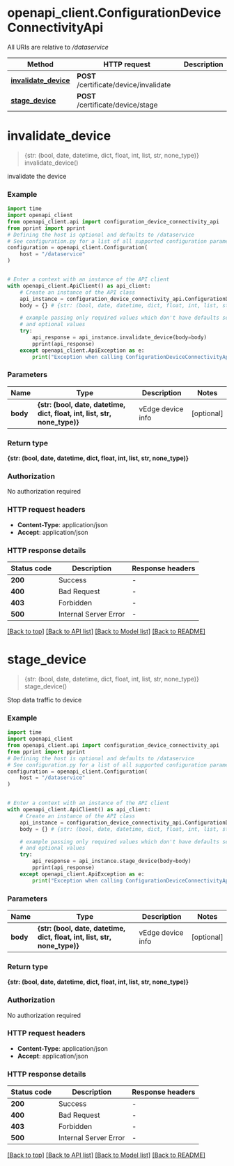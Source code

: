 # openapi_client.ConfigurationDeviceConnectivityApi

All URIs are relative to */dataservice*

Method | HTTP request | Description
------------- | ------------- | -------------
[**invalidate_device**](ConfigurationDeviceConnectivityApi.md#invalidate_device) | **POST** /certificate/device/invalidate | 
[**stage_device**](ConfigurationDeviceConnectivityApi.md#stage_device) | **POST** /certificate/device/stage | 


# **invalidate_device**
> {str: (bool, date, datetime, dict, float, int, list, str, none_type)} invalidate_device()



invalidate the device

### Example


```python
import time
import openapi_client
from openapi_client.api import configuration_device_connectivity_api
from pprint import pprint
# Defining the host is optional and defaults to /dataservice
# See configuration.py for a list of all supported configuration parameters.
configuration = openapi_client.Configuration(
    host = "/dataservice"
)


# Enter a context with an instance of the API client
with openapi_client.ApiClient() as api_client:
    # Create an instance of the API class
    api_instance = configuration_device_connectivity_api.ConfigurationDeviceConnectivityApi(api_client)
    body = {} # {str: (bool, date, datetime, dict, float, int, list, str, none_type)} | vEdge device info (optional)

    # example passing only required values which don't have defaults set
    # and optional values
    try:
        api_response = api_instance.invalidate_device(body=body)
        pprint(api_response)
    except openapi_client.ApiException as e:
        print("Exception when calling ConfigurationDeviceConnectivityApi->invalidate_device: %s\n" % e)
```


### Parameters

Name | Type | Description  | Notes
------------- | ------------- | ------------- | -------------
 **body** | **{str: (bool, date, datetime, dict, float, int, list, str, none_type)}**| vEdge device info | [optional]

### Return type

**{str: (bool, date, datetime, dict, float, int, list, str, none_type)}**

### Authorization

No authorization required

### HTTP request headers

 - **Content-Type**: application/json
 - **Accept**: application/json


### HTTP response details

| Status code | Description | Response headers |
|-------------|-------------|------------------|
**200** | Success |  -  |
**400** | Bad Request |  -  |
**403** | Forbidden |  -  |
**500** | Internal Server Error |  -  |

[[Back to top]](#) [[Back to API list]](../README.md#documentation-for-api-endpoints) [[Back to Model list]](../README.md#documentation-for-models) [[Back to README]](../README.md)

# **stage_device**
> {str: (bool, date, datetime, dict, float, int, list, str, none_type)} stage_device()



Stop data traffic to device

### Example


```python
import time
import openapi_client
from openapi_client.api import configuration_device_connectivity_api
from pprint import pprint
# Defining the host is optional and defaults to /dataservice
# See configuration.py for a list of all supported configuration parameters.
configuration = openapi_client.Configuration(
    host = "/dataservice"
)


# Enter a context with an instance of the API client
with openapi_client.ApiClient() as api_client:
    # Create an instance of the API class
    api_instance = configuration_device_connectivity_api.ConfigurationDeviceConnectivityApi(api_client)
    body = {} # {str: (bool, date, datetime, dict, float, int, list, str, none_type)} | vEdge device info (optional)

    # example passing only required values which don't have defaults set
    # and optional values
    try:
        api_response = api_instance.stage_device(body=body)
        pprint(api_response)
    except openapi_client.ApiException as e:
        print("Exception when calling ConfigurationDeviceConnectivityApi->stage_device: %s\n" % e)
```


### Parameters

Name | Type | Description  | Notes
------------- | ------------- | ------------- | -------------
 **body** | **{str: (bool, date, datetime, dict, float, int, list, str, none_type)}**| vEdge device info | [optional]

### Return type

**{str: (bool, date, datetime, dict, float, int, list, str, none_type)}**

### Authorization

No authorization required

### HTTP request headers

 - **Content-Type**: application/json
 - **Accept**: application/json


### HTTP response details

| Status code | Description | Response headers |
|-------------|-------------|------------------|
**200** | Success |  -  |
**400** | Bad Request |  -  |
**403** | Forbidden |  -  |
**500** | Internal Server Error |  -  |

[[Back to top]](#) [[Back to API list]](../README.md#documentation-for-api-endpoints) [[Back to Model list]](../README.md#documentation-for-models) [[Back to README]](../README.md)

